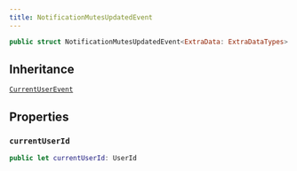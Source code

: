 ```yaml
---
title: NotificationMutesUpdatedEvent
---
```


``` swift
public struct NotificationMutesUpdatedEvent<ExtraData: ExtraDataTypes>: CurrentUserEvent 
```

## Inheritance

[`CurrentUserEvent`](current-user-event)

## Properties

### `currentUserId`

``` swift
public let currentUserId: UserId
```
